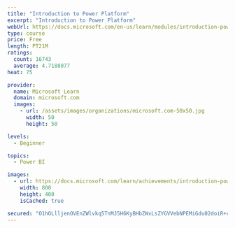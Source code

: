 ```yaml
---
title: "Introduction to Power Platform"
excerpt: "Introduction to Power Platform"
webUrl: https://docs.microsoft.com/en-us/learn/modules/introduction-power-platform/
type: course
price: Free
length: PT21M
ratings:
  count: 16743
  average: 4.7188077
heat: 75

provider:
  name: Microsoft Learn
  domain: microsoft.com
  images:
    - url: /assets/images/organizations/microsoft.com-50x50.jpg
      width: 50
      height: 50

levels:
  - Beginner

topics:
  - Power BI

images:
  - url: https://docs.microsoft.com/learn/achievements/introduction-power-platform-social.png
    width: 800
    height: 400
    isCached: true

secured: "O1hOLlljenOVEnZWlvkq5TnMJ5H6KyBHbZWxLsZYGVVebNPEMiGdu02doiR+cSec3cucJUtM59VD8FHpFkCpjwzU0ngheflIxVjU0l2a2iLZ9fuPf27e7De1+3W6F3kRp6QVK9Mnele/qXDMsniQQ6UHBBiOLeuKcilGZ2uZJYYm9ikkAKBMRmk7WjkdeNeaQS5ZrKIY+weHRZS0LymTumjo+ruLXEPlYH60Mqj1aclGEkKm0kryWyF9EuiTh8msRVTeIEBghCFZqOIAHjObt+bK5+KSHq6r3UNNRBf7Qb7hEx+s28l3qlO9hSf0tQgzcfCIH5cvNCqbqNVgMaQ8CrFtwxmt3wB1ZY/Mr/fpZLqYWqucejkzBCXxJeEHd1Y221NuJ/8onC50QX3QJ3WEBFOemqkaASKFAejoVfRNO8CTwC/9bBOI69fxilRa52OH;s69wc1SqspWsMVp0DzE0Qg=="
---
```


